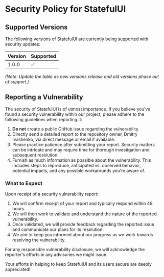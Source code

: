 # Security Policy for StatefulUI

## Supported Versions

The following versions of StatefulUI are currently being supported with security updates:

| Version | Supported          |
| ------- | ------------------ |
| 1.0.0   | :white_check_mark: |

*(Note: Update the table as new versions release and old versions phase out of support.)*

## Reporting a Vulnerability

The security of StatefulUI is of utmost importance. If you believe you've found a security vulnerability within our project, please adhere to the following guidelines when reporting it:

1. **Do not** create a public GitHub issue regarding the vulnerability.
2. Directly send a detailed report to the repository owner, Dmitry Ivashenko, via direct message or email if available.
3. Please practice patience after submitting your report. Security matters can be intricate and may require time for thorough investigation and subsequent resolution.
4. Furnish as much information as possible about the vulnerability. This includes steps to reproduce, anticipated vs. observed behavior, potential impacts, and any possible workarounds you're aware of.

### What to Expect

Upon receipt of a security vulnerability report:

1. We will confirm receipt of your report and typically respond within 48 hours.
2. We will then work to validate and understand the nature of the reported vulnerability.
3. Once validated, we will provide feedback regarding the reported issue and communicate our plans for its resolution.
4. We aim to keep you informed about our progress as we work towards resolving the vulnerability.

For any responsible vulnerability disclosure, we will acknowledge the reporter's efforts in any advisories we might issue.

Your efforts in helping to keep StatefulUI and its users secure are deeply appreciated!

